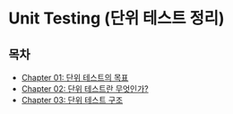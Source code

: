 
# Unit Testing (단위 테스트 정리)



## 목차
- [Chapter 01: 단위 테스트의 목표](chapter01/src/main/java/project/unitTesting/Chapter01.md)
- [Chapter 02: 단위 테스트란 무엇인가?](chapter02/src/main/java/project/unitTesting/Chapter02.md)
- [Chapter 03: 단위 테스트 구조](chapter03/src/main/java/project/unitTesting/Chapter03.md)